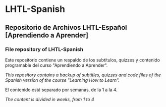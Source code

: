 # LHTL-Spanish

## Repositorio de Archivos LHTL-Español [Aprendiendo a Aprender]
### File repository of LHTL-Spanish

Este repositorio contiene un respaldo de los subtítulos, quizzes y contenido programable del curso "Aprendiendo a Aprender".

*This repository contains a backup of subtitles, quizzes and code files of the Spanish version of the course "Learning How to Learn".*

El contenido está separado por semanas, de la 1 a la 4.

*The content is divided in weeks, from 1 to 4*
